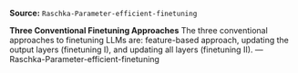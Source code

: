 **Source:** `Raschka-Parameter-efficient-finetuning`

**Three Conventional Finetuning Approaches**
The three conventional approaches to finetuning LLMs are: feature-based approach, updating the output layers (finetuning I), and updating all layers (finetuning II). — Raschka-Parameter-efficient-finetuning

